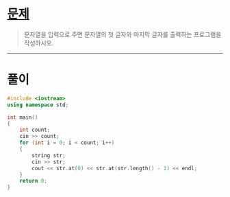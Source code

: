 # [문제](https://www.acmicpc.net/problem/9086 "#9086번")
  
> 문자열을 입력으로 주면 문자열의 첫 글자와 마지막 글자를 출력하는 프로그램을 작성하시오.
<hr/>

# 풀이

```cpp
#include <iostream>
using namespace std;

int main() 
{
    int count;
    cin >> count;
    for (int i = 0; i < count; i++)
    {
        string str;
        cin >> str;
        cout << str.at(0) << str.at(str.length() - 1) << endl;
    }
    return 0;
}
```

